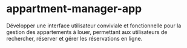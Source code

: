 # appartment-manager-app
Développer une interface utilisateur conviviale et fonctionnelle pour la gestion des appartements à louer, permettant aux utilisateurs de rechercher, réserver et gérer les réservations en ligne.
